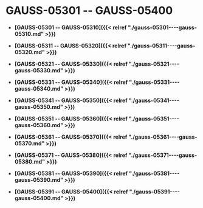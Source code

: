 # GAUSS-05301 -- GAUSS-05400<a name="ZH-CN_TOPIC_0302073717"></a>

-   **[GAUSS-05301 -- GAUSS-05310]({{< relref "./gauss-05301----gauss-05310.md" >}})**  

-   **[GAUSS-05311 -- GAUSS-05320]({{< relref "./gauss-05311----gauss-05320.md" >}})**  

-   **[GAUSS-05321 -- GAUSS-05330]({{< relref "./gauss-05321----gauss-05330.md" >}})**  

-   **[GAUSS-05331 -- GAUSS-05340]({{< relref "./gauss-05331----gauss-05340.md" >}})**  

-   **[GAUSS-05341 -- GAUSS-05350]({{< relref "./gauss-05341----gauss-05350.md" >}})**  

-   **[GAUSS-05351 -- GAUSS-05360]({{< relref "./gauss-05351----gauss-05360.md" >}})**  

-   **[GAUSS-05361 -- GAUSS-05370]({{< relref "./gauss-05361----gauss-05370.md" >}})**  

-   **[GAUSS-05371 -- GAUSS-05380]({{< relref "./gauss-05371----gauss-05380.md" >}})**  

-   **[GAUSS-05381 -- GAUSS-05390]({{< relref "./gauss-05381----gauss-05390.md" >}})**  

-   **[GAUSS-05391 -- GAUSS-05400]({{< relref "./gauss-05391----gauss-05400.md" >}})**  


